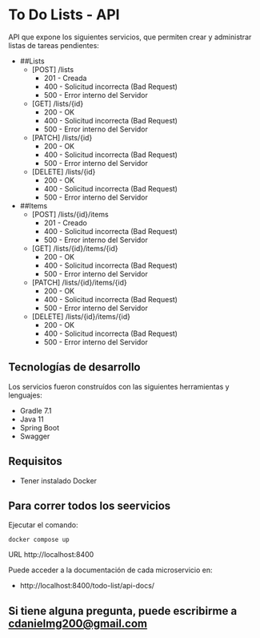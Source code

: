 # To Do Lists - API

API que expone los siguientes servicios, que permiten crear y administrar listas de tareas pendientes:

* ##Lists
  * [POST] /lists
    * 201 - Creada
    * 400 - Solicitud incorrecta (Bad Request)
    * 500 - Error interno del Servidor
  * [GET]  /lists/{id}
    * 200 - OK
    * 400 - Solicitud incorrecta (Bad Request)
    * 500 - Error interno del Servidor
  * [PATCH]  /lists/{id}
      * 200 - OK
      * 400 - Solicitud incorrecta (Bad Request)
      * 500 - Error interno del Servidor
  * [DELETE] /lists/{id}
    * 200 - OK
    * 400 - Solicitud incorrecta (Bad Request)
    * 500 - Error interno del Servidor
* ##Items
  * [POST] /lists/{id}/items
    * 201 - Creado
    * 400 - Solicitud incorrecta (Bad Request)
    * 500 - Error interno del Servidor
  * [GET]  /lists/{id}/items/{id}
    * 200 - OK
    * 400 - Solicitud incorrecta (Bad Request)
    * 500 - Error interno del Servidor
  * [PATCH]  /lists/{id}/items/{id}
    * 200 - OK
    * 400 - Solicitud incorrecta (Bad Request)
    * 500 - Error interno del Servidor
  * [DELETE] /lists/{id}/items/{id}
    * 200 - OK
    * 400 - Solicitud incorrecta (Bad Request)
    * 500 - Error interno del Servidor

## Tecnologías de desarrollo

Los servicios fueron construídos con las siguientes herramientas y lenguajes:

* Gradle 7.1
* Java 11
* Spring Boot
* Swagger

## Requisitos

* Tener instalado Docker

## Para correr todos los seervicios

Ejecutar el comando:

    docker compose up

URL http://localhost:8400

Puede acceder a la documentación de cada microservicio en:

* http://localhost:8400/todo-list/api-docs/

## Si tiene alguna pregunta, puede escribirme a cdanielmg200@gmail.com